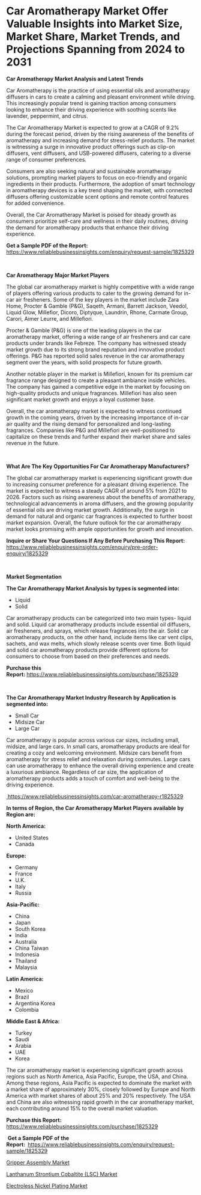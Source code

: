 <p><h1>Car Aromatherapy Market Offer Valuable Insights into Market Size, Market Share, Market Trends, and Projections Spanning from 2024 to 2031</h1></p><p><strong>Car Aromatherapy Market Analysis and Latest Trends</strong></p>
<p><p>Car Aromatherapy is the practice of using essential oils and aromatherapy diffusers in cars to create a calming and pleasant environment while driving. This increasingly popular trend is gaining traction among consumers looking to enhance their driving experience with soothing scents like lavender, peppermint, and citrus.</p><p>The Car Aromatherapy Market is expected to grow at a CAGR of 9.2% during the forecast period, driven by the rising awareness of the benefits of aromatherapy and increasing demand for stress-relief products. The market is witnessing a surge in innovative product offerings such as clip-on diffusers, vent diffusers, and USB-powered diffusers, catering to a diverse range of consumer preferences.</p><p>Consumers are also seeking natural and sustainable aromatherapy solutions, prompting market players to focus on eco-friendly and organic ingredients in their products. Furthermore, the adoption of smart technology in aromatherapy devices is a key trend shaping the market, with connected diffusers offering customizable scent options and remote control features for added convenience.</p><p>Overall, the Car Aromatherapy Market is poised for steady growth as consumers prioritize self-care and wellness in their daily routines, driving the demand for aromatherapy products that enhance their driving experience.</p></p>
<p><strong>Get a Sample PDF of the Report:&nbsp;</strong> <a href="https://www.reliablebusinessinsights.com/enquiry/request-sample/1825329">https://www.reliablebusinessinsights.com/enquiry/request-sample/1825329</a></p>
<p>&nbsp;</p>
<p><strong>Car Aromatherapy Major Market Players</strong></p>
<p><p>The global car aromatherapy market is highly competitive with a wide range of players offering various products to cater to the growing demand for in-car air fresheners. Some of the key players in the market include Zara Home, Procter & Gamble (P&G), Saqeth, Armani, Barrett Jackson, Veedol, Liquid Glow, Millefior, Dicoro, Diptyque, Laundrin, Rhone, Carmate Group, Carori, Aimer Leurre, and Millefiori.</p><p>Procter & Gamble (P&G) is one of the leading players in the car aromatherapy market, offering a wide range of air fresheners and car care products under brands like Febreze. The company has witnessed steady market growth due to its strong brand reputation and innovative product offerings. P&G has reported solid sales revenue in the car aromatherapy segment over the years, with solid prospects for future growth.</p><p>Another notable player in the market is Millefiori, known for its premium car fragrance range designed to create a pleasant ambiance inside vehicles. The company has gained a competitive edge in the market by focusing on high-quality products and unique fragrances. Millefiori has also seen significant market growth and enjoys a loyal customer base.</p><p>Overall, the car aromatherapy market is expected to witness continued growth in the coming years, driven by the increasing importance of in-car air quality and the rising demand for personalized and long-lasting fragrances. Companies like P&G and Millefiori are well-positioned to capitalize on these trends and further expand their market share and sales revenue in the future.</p></p>
<p>&nbsp;</p>
<p><strong>What Are The Key Opportunities For Car Aromatherapy Manufacturers?</strong></p>
<p><p>The global car aromatherapy market is experiencing significant growth due to increasing consumer preference for a pleasant driving experience. The market is expected to witness a steady CAGR of around 5% from 2021 to 2026. Factors such as rising awareness about the benefits of aromatherapy, technological advancements in aroma diffusers, and the growing popularity of essential oils are driving market growth. Additionally, the surge in demand for natural and organic car fragrances is expected to further boost market expansion. Overall, the future outlook for the car aromatherapy market looks promising with ample opportunities for growth and innovation.</p></p>
<p><strong>Inquire or Share Your Questions If Any Before Purchasing This Report:</strong> <a href="https://www.reliablebusinessinsights.com/enquiry/pre-order-enquiry/1825329">https://www.reliablebusinessinsights.com/enquiry/pre-order-enquiry/1825329</a></p>
<p>&nbsp;</p>
<p><strong>Market Segmentation</strong></p>
<p><strong>The Car Aromatherapy Market Analysis by types is segmented into:</strong></p>
<p><ul><li>Liquid</li><li>Solid</li></ul></p>
<p><p>Car aromatherapy products can be categorized into two main types- liquid and solid. Liquid car aromatherapy products include essential oil diffusers, air fresheners, and sprays, which release fragrances into the air. Solid car aromatherapy products, on the other hand, include items like car vent clips, sachets, and wax melts, which slowly release scents over time. Both liquid and solid car aromatherapy products provide different options for consumers to choose from based on their preferences and needs.</p></p>
<p><strong>Purchase this Report:&nbsp;</strong><a href="https://www.reliablebusinessinsights.com/purchase/1825329">https://www.reliablebusinessinsights.com/purchase/1825329</a></p>
<p>&nbsp;</p>
<p><strong>The Car Aromatherapy Market Industry Research by Application is segmented into:</strong></p>
<p><ul><li>Small Car</li><li>Midsize Car</li><li>Large Car</li></ul></p>
<p><p>Car aromatherapy is popular across various car sizes, including small, midsize, and large cars. In small cars, aromatherapy products are ideal for creating a cozy and welcoming environment. Midsize cars benefit from aromatherapy for stress relief and relaxation during commutes. Large cars can use aromatherapy to enhance the overall driving experience and create a luxurious ambiance. Regardless of car size, the application of aromatherapy products adds a touch of comfort and well-being to the driving experience.</p></p>
<p><a href="https://www.reliablebusinessinsights.com/car-aromatherapy-r1825329">&nbsp;https://www.reliablebusinessinsights.com/car-aromatherapy-r1825329</a></p>
<p><strong>In terms of Region, the Car Aromatherapy Market Players available by Region are:</strong></p>
<p>
    <p> <strong> North America: </strong>
        <ul>
            <li>United States</li>
            <li>Canada</li>
        </ul>
        </p> 
    <p> <strong> Europe: </strong>
        <ul>
            <li>Germany</li>
            <li>France</li>
            <li>U.K.</li>
            <li>Italy</li>
            <li>Russia</li>
        </ul>
        </p> 
    <p> <strong> Asia-Pacific: </strong>
        <ul>
            <li>China</li>
            <li>Japan</li>
            <li>South Korea</li>
            <li>India</li>
            <li>Australia</li>
            <li>China Taiwan</li>
            <li>Indonesia</li>
            <li>Thailand</li>
            <li>Malaysia</li>
        </ul>
        </p> 
    <p> <strong> Latin America: </strong>
        <ul>
            <li>Mexico</li>
            <li>Brazil</li>
            <li>Argentina Korea</li>
            <li>Colombia</li>
        </ul>
        </p> 
    <p> <strong> Middle East & Africa: </strong>
        <ul>
            <li>Turkey</li>
            <li>Saudi</li>
            <li>Arabia</li>
            <li>UAE</li>
            <li>Korea</li>
        </ul>
    </p>
    </p>
<p><p>The car aromatherapy market is experiencing significant growth across regions such as North America, Asia Pacific, Europe, the USA, and China. Among these regions, Asia Pacific is expected to dominate the market with a market share of approximately 30%, closely followed by Europe and North America with market shares of about 25% and 20% respectively. The USA and China are also witnessing rapid growth in the car aromatherapy market, each contributing around 15% to the overall market valuation.</p></p>
<p><strong>Purchase this Report: </strong><a href="https://www.reliablebusinessinsights.com/purchase/1825329">https://www.reliablebusinessinsights.com/purchase/1825329</a></p>
<p>&nbsp;<strong>Get a Sample PDF of the Report:&nbsp;&nbsp;</strong><a href="https://www.reliablebusinessinsights.com/enquiry/request-sample/1825329">https://www.reliablebusinessinsights.com/enquiry/request-sample/1825329</a></p>
<p><strong></strong></p>
<p><p><a href="https://github.com/RoccoManning/Market-Research-Report-List-6/blob/main/gripper-assembly-market.md">Gripper Assembly Market</a></p><p><a href="https://github.com/ranaacryptoaddmin/Market-Research-Report-List-1/blob/main/lanthanum-strontium-cobaltite-lsc-market.md">Lanthanum Strontium Cobaltite (LSC) Market</a></p><p><a href="https://github.com/gulaimolin/Market-Research-Report-List-5/blob/main/electroless-nickel-plating-market.md">Electroless Nickel Plating Market</a></p></p>